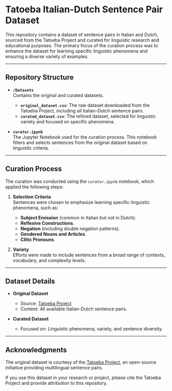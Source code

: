 # Tatoeba Italian-Dutch Sentence Pair Dataset

This repository contains a dataset of sentence pairs in Italian and Dutch, sourced from the Tatoeba Project and curated for linguistic research and educational purposes. The primary focus of the curation process was to enhance the dataset for learning specific linguistic phenomena and ensuring a diverse variety of examples.

---

## Repository Structure

- **`/Datasets`**  
  Contains the original and curated datasets.
  - **`original_dataset.csv`**: The raw dataset downloaded from the Tatoeba Project, including all Italian-Dutch sentence pairs.
  - **`curated_dataset.csv`**: The refined dataset, selected for linguistic variety and focused on specific phenomena.
  
- **`curator.ipynb`**  
  The Jupyter Notebook used for the curation process. This notebook filters and selects sentences from the original dataset based on linguistic criteria.

---

## Curation Process

The curation was conducted using the `curator.ipynb` notebook, which applied the following steps:

1. **Selection Criteria**  
   Sentences were chosen to emphasize learning specific linguistic phenomena, such as:
   - **Subject Emission** (common in Italian but not in Dutch).
   - **Reflexive Constructions**.
   - **Negation** (including double negation patterns).
   - **Gendered Nouns and Articles**.
   - **Clitic Pronouns**.
   
2. **Variety**  
   Efforts were made to include sentences from a broad range of contexts, vocabulary, and complexity levels.

---

## Dataset Details

- **Original Dataset**  
  - Source: [Tatoeba Project](https://tatoeba.org/)
  - Content: All available Italian-Dutch sentence pairs.

- **Curated Dataset**  
  - Focused on: Linguistic phenomena, variety, and sentence diversity.

---

## Acknowledgments

The original dataset is courtesy of the [Tatoeba Project](https://tatoeba.org/), an open-source initiative providing multilingual sentence pairs. 

If you use this dataset in your research or project, please cite the Tatoeba Project and provide attribution to this repository.
